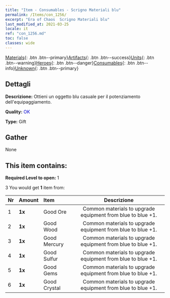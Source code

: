 ```yaml
---
title: "Item - Consumables - Scrigno Materiali blu"
permalink: /Items/con_1256/
excerpt: "Era of Chaos  Scrigno Materiali blu"
last_modified_at: 2021-03-25
locale: it
ref: "con_1256.md"
toc: false
classes: wide
---
```

 [Materials](/it/Items/){: .btn .btn--primary}[Artifacts](/it/Items/Artifacts/){: .btn .btn--success}[Units](/it/Items/Units/){: .btn .btn--warning}[Heroes](/it/Items/Heroes/){: .btn .btn--danger}[Consumables](/it/Items/Consumables/){: .btn .btn--info}[Unknown](/it/Items/Unknown/){: .btn .btn--primary}

## Dettagli
 **Descrizione:** Ottieni un oggetto blu casuale per il potenziamento dell'equipaggiamento.

 **Quality:** <span style="color: #0000CD">OK</span>

 **Type:** Gift

## Gather

  None

## This item contains:

 **Required Level to open:** 1

 3 You would get **1** item  from:

  | Nr | Amount |     Item    | Descrizione |
  |:---|:-------|:------------|:-----------:|
  | 1 |  **1x** | Good Ore | Common materials to upgrade equipment from blue to blue +1.  | 
  | 2 |  **1x** | Good Wood | Common materials to upgrade equipment from blue to blue +1.  | 
  | 3 |  **1x** | Good Mercury | Common materials to upgrade equipment from blue to blue +1.  | 
  | 4 |  **1x** | Good Sulfur | Common materials to upgrade equipment from blue to blue +1.  | 
  | 5 |  **1x** | Good Gems | Common materials to upgrade equipment from blue to blue +1.  | 
  | 6 |  **1x** | Good Crystal | Common materials to upgrade equipment from blue to blue +1.  | 
